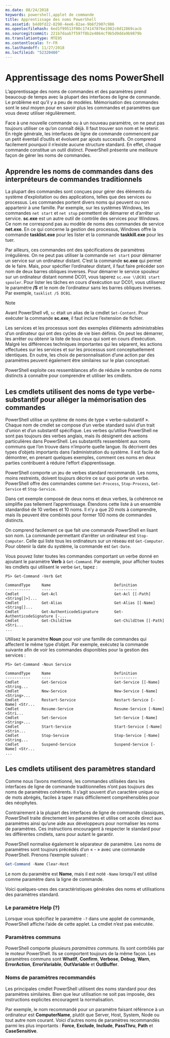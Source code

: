 ```yaml
---
ms.date: 08/24/2018
keywords: powershell,applet de commande
title: Apprentissage des noms PowerShell
ms.assetid: b4d0fd22-8298-4ee6-82ae-9b6f2907c986
ms.openlocfilehash: 6ed1f99513f00c174147876e1982c0d12869cacb
ms.sourcegitcommit: 221b7daab7f597f8b2e4864cf9b5d9dda9b9879b
ms.translationtype: MTE95
ms.contentlocale: fr-FR
ms.lasthandoff: 11/27/2018
ms.locfileid: "52320480"
---
```

# <a name="learning-powershell-names"></a>Apprentissage des noms PowerShell

L’apprentissage des noms de commandes et des paramètres prend beaucoup de temps avec la plupart des interfaces de ligne de commande. Le problème est qu’il y a peu de modèles. Mémorisation des commandes sont le seul moyen pour en savoir plus les commandes et paramètres que vous devez utiliser régulièrement.

Face à une nouvelle commande ou à un nouveau paramètre, on ne peut pas toujours utiliser ce qu’on connaît déjà. Il faut trouver son nom et le retenir. En règle générale, les interfaces de ligne de commande commencent par un petit éventail d’outils et évoluent par ajouts successifs. On comprend facilement pourquoi il n’existe aucune structure standard.
En effet, chaque commande constitue un outil distinct. PowerShell présente une meilleure façon de gérer les noms de commandes.

## <a name="learning-command-names-in-traditional-shells"></a>Apprendre les noms de commandes dans des interpréteurs de commandes traditionnels

La plupart des commandes sont conçues pour gérer des éléments du système d’exploitation ou des applications, telles que des services ou processus. Les commandes portent divers noms qui peuvent ou non appartenir à une famille. Par exemple, sur les systèmes Windows, les commandes `net start` et `net stop` permettent de démarrer et d’arrêter un service. **sc.exe** est un autre outil de contrôle des services pour Windows. Ce nom ne correspond pas au modèle de noms des commandes de service **net.exe**. En ce qui concerne la gestion des processus, Windows offre la commande **tasklist.exe** pour les lister et la commande **taskkill.exe** pour les tuer.

Par ailleurs, ces commandes ont des spécifications de paramètres irrégulières. On ne peut pas utiliser la commande `net start` pour démarrer un service sur un ordinateur distant. C’est la commande **sc.exe** qui permet de le faire. Mais, pour spécifier l’ordinateur distant, il faut faire précéder son nom de deux barres obliques inverses. Pour démarrer le service spouleur sur un ordinateur distant nommé DC01, vous taperez `sc.exe \\DC01 start spooler`.
Pour lister les tâches en cours d’exécution sur DC01, vous utiliserez le paramètre **/S** et le nom de l’ordinateur sans les barres obliques inverses. Par exemple, `tasklist /S DC01`.

> [!NOTE]
> Avant PowerShell v6, `sc` était un alias de la cmdlet `Set-Content`. Pour exécuter la commande **sc.exe**, il faut inclure l’extension de fichier.

Les services et les processus sont des exemples d’éléments administrables d’un ordinateur qui ont des cycles de vie bien définis. On peut les démarrer, les arrêter ou obtenir la liste de tous ceux qui sont en cours d’exécution. Malgré les différences techniques importantes qui les séparent, les actions effectuées sur les services et sur les processus sont conceptuellement identiques. En outre, les choix de personnalisation d’une action par des paramètres peuvent également être similaires sur le plan conceptuel.

PowerShell exploite ces ressemblances afin de réduire le nombre de noms distincts à connaître pour comprendre et utiliser les cmdlets.

## <a name="cmdlets-use-verb-noun-names-to-reduce-command-memorization"></a>Les cmdlets utilisent des noms de type verbe-substantif pour alléger la mémorisation des commandes

PowerShell utilise un système de noms de type « verbe-substantif ». Chaque nom de cmdlet se compose d’un verbe standard suivi d’un trait d’union et d’un substantif spécifique. Les verbes qu’utilise PowerShell ne sont pas toujours des verbes anglais, mais ils désignent des actions particulières dans PowerShell. Les substantifs ressemblent aux noms communs que l’on trouve dans n’importe quelle langue. Ils décrivent des types d’objets importants dans l’administration du système. Il est facile de démontrer, en prenant quelques exemples, comment ces noms en deux parties contribuent à réduire l’effort d’apprentissage.

PowerShell comporte un jeu de verbes standard recommandé. Les noms, moins restreints, doivent toujours décrire ce sur quoi porte un verbe. PowerShell offre des commandes comme `Get-Process`, `Stop-Process`, `Get-Service` et `Stop-Service`.

Dans cet exemple composé de deux noms et deux verbes, la cohérence ne simplifie pas tellement l’apprentissage. Étendons cette liste à un ensemble standardisé de 10 verbes et 10 noms. Il n’y a que 20 mots à comprendre,
mais ils peuvent être combinés pour former 100 noms de commandes distincts.

On comprend facilement ce que fait une commande PowerShell en lisant son nom. La commande permettant d’arrêter un ordinateur est `Stop-Computer`. Celle qui liste tous les ordinateurs sur un réseau est `Get-Computer`. Pour obtenir la date du système, la commande est `Get-Date`.

Vous pouvez lister toutes les commandes comportant un verbe donné en ajoutant le paramètre **Verb** à `Get-Command`. Par exemple, pour afficher toutes les cmdlets qui utilisent le verbe `Get`, tapez :

```
PS> Get-Command -Verb Get

CommandType     Name                            Definition
-----------     ----                            ----------
Cmdlet          Get-Acl                         Get-Acl [[-Path] <String[]>]...
Cmdlet          Get-Alias                       Get-Alias [[-Name] <String[]...
Cmdlet          Get-AuthenticodeSignature       Get-AuthenticodeSignature [-...
Cmdlet          Get-ChildItem                   Get-ChildItem [[-Path] <Stri...
...
```

Utilisez le paramètre **Noun** pour voir une famille de commandes qui affectent le même type d’objet. Par exemple, exécutez la commande suivante afin de voir les commandes disponibles pour la gestion des services :

```
PS> Get-Command -Noun Service

CommandType     Name                            Definition
-----------     ----                            ----------
Cmdlet          Get-Service                     Get-Service [[-Name] <String...
Cmdlet          New-Service                     New-Service [-Name] <String>...
Cmdlet          Restart-Service                 Restart-Service [-Name] <Str...
Cmdlet          Resume-Service                  Resume-Service [-Name] <Stri...
Cmdlet          Set-Service                     Set-Service [-Name] <String>...
Cmdlet          Start-Service                   Start-Service [-Name] <Strin...
Cmdlet          Stop-Service                    Stop-Service [-Name] <String...
Cmdlet          Suspend-Service                 Suspend-Service [-Name] <Str...
...
```

## <a name="cmdlets-use-standard-parameters"></a>Les cmdlets utilisent des paramètres standard

Comme nous l’avons mentionné, les commandes utilisées dans les interfaces de ligne de commande traditionnelles n’ont pas toujours des noms de paramètres cohérents. Il s’agit souvent d’un caractère unique ou de mots abrégés, faciles à taper mais difficilement compréhensibles pour des néophytes.

Contrairement à la plupart des interfaces de ligne de commande classiques, PowerShell traite directement les paramètres et utilise cet accès direct aux paramètres ainsi qu’une aide aux développeurs pour normaliser les noms de paramètres. Ces instructions encouragent à respecter le standard pour les différentes cmdlets, sans pour autant le garantir.

PowerShell normalise également le séparateur de paramètre. Les noms de paramètres sont toujours précédés d’un « - » avec une commande PowerShell. Prenons l’exemple suivant :

```powershell
Get-Command -Name Clear-Host
```

Le nom du paramètre est **Name**, mais il est noté `-Name` lorsqu’il est utilisé comme paramètre dans la ligne de commande.

Voici quelques-unes des caractéristiques générales des noms et utilisations des paramètres standard.

### <a name="the-help-parameter-"></a>Le paramètre Help (?)

Lorsque vous spécifiez le paramètre `-?` dans une applet de commande, PowerShell affiche l’aide de cette applet.
La cmdlet n’est pas exécutée.

### <a name="common-parameters"></a>Paramètres communs

PowerShell comporte plusieurs *paramètres communs*. Ils sont contrôlés par le moteur PowerShell. Ils se comportent toujours de la même façon. Les paramètres communs sont **WhatIf**, **Confirm**, **Verbose**, **Debug**, **Warn**, **ErrorAction**, **ErrorVariable**, **OutVariable** et **OutBuffer**.

### <a name="recommended-parameter-names"></a>Noms de paramètres recommandés

Les principales cmdlet PowerShell utilisent des noms standard pour des paramètres similaires. Bien que leur utilisation ne soit pas imposée, des instructions explicites encouragent la normalisation.

Par exemple, le nom recommandé pour un paramètre faisant référence à un ordinateur est **ComputerName**, plutôt que Server, Host, System, Node ou tout autre nom courant. Voici d’autres noms de paramètres recommandés parmi les plus importants : **Force**, **Exclude**, **Include**, **PassThru**, **Path** et **CaseSensitive**.
